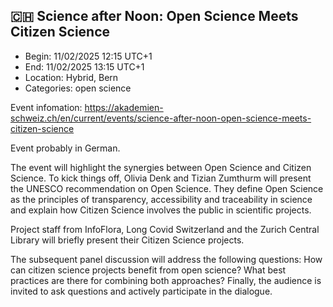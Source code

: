 ## 🇨🇭 Science after Noon: Open Science Meets Citizen Science

- Begin: 11/02/2025 12:15 UTC+1
- End: 11/02/2025 13:15 UTC+1
- Location: Hybrid, Bern
- Categories: open science

Event infomation: https://akademien-schweiz.ch/en/current/events/science-after-noon-open-science-meets-citizen-science

Event probably in German.

The event will highlight the synergies between Open Science and Citizen Science. To kick things off, Olivia Denk and
Tizian Zumthurm will present the UNESCO recommendation on Open Science. They define Open Science as the principles of
transparency, accessibility and traceability in science and explain how Citizen Science involves the public in
scientific projects.

Project staff from InfoFlora, Long Covid Switzerland and the Zurich Central Library will briefly present their Citizen
Science projects.

The subsequent panel discussion will address the following questions: How can citizen science projects benefit from open
science? What best practices are there for combining both approaches? Finally, the audience is invited to ask questions
and actively participate in the dialogue.

